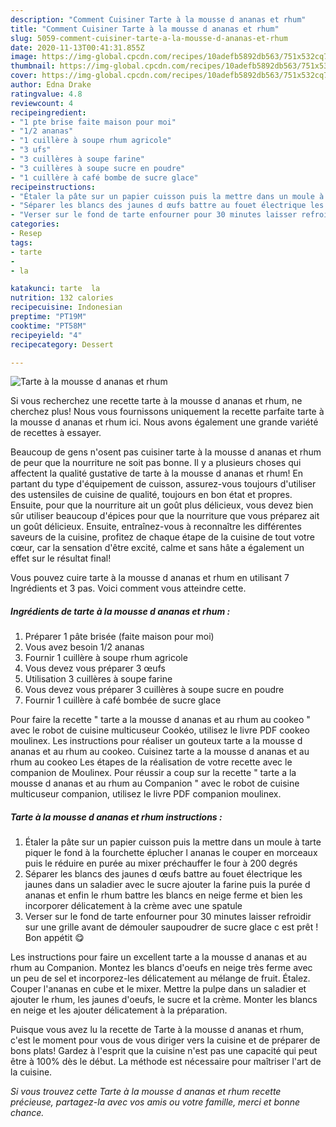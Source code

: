```yaml
---
description: "Comment Cuisiner Tarte à la mousse d ananas et rhum"
title: "Comment Cuisiner Tarte à la mousse d ananas et rhum"
slug: 5059-comment-cuisiner-tarte-a-la-mousse-d-ananas-et-rhum
date: 2020-11-13T00:41:31.855Z
image: https://img-global.cpcdn.com/recipes/10adefb5892db563/751x532cq70/tarte-a-la-mousse-d-ananas-et-rhum-photo-principale-de-la-recette.jpg
thumbnail: https://img-global.cpcdn.com/recipes/10adefb5892db563/751x532cq70/tarte-a-la-mousse-d-ananas-et-rhum-photo-principale-de-la-recette.jpg
cover: https://img-global.cpcdn.com/recipes/10adefb5892db563/751x532cq70/tarte-a-la-mousse-d-ananas-et-rhum-photo-principale-de-la-recette.jpg
author: Edna Drake
ratingvalue: 4.8
reviewcount: 4
recipeingredient:
- "1 pte brise faite maison pour moi"
- "1/2 ananas"
- "1 cuillère à soupe rhum agricole"
- "3 ufs"
- "3 cuillères à soupe farine"
- "3 cuillères à soupe sucre en poudre"
- "1 cuillère à café bombe de sucre glace"
recipeinstructions:
- "Étaler la pâte sur un papier cuisson puis la mettre dans un moule à tarte piquer le fond à la fourchette éplucher l ananas le couper en morceaux puis le réduire en purée au mixer préchauffer le four à 200 degrés"
- "Séparer les blancs des jaunes d œufs battre au fouet électrique les jaunes dans un saladier avec le sucre ajouter la farine puis la purée d ananas et enfin le rhum battre les blancs en neige ferme et bien les incorporer délicatement à la crème avec une spatule"
- "Verser sur le fond de tarte enfourner pour 30 minutes laisser refroidir sur une grille avant de démouler saupoudrer de sucre glace c est prêt ! Bon appétit 😋"
categories:
- Resep
tags:
- tarte
- 
- la

katakunci: tarte  la 
nutrition: 132 calories
recipecuisine: Indonesian
preptime: "PT19M"
cooktime: "PT58M"
recipeyield: "4"
recipecategory: Dessert

---
```



![Tarte à la mousse d ananas et rhum](https://img-global.cpcdn.com/recipes/10adefb5892db563/751x532cq70/tarte-a-la-mousse-d-ananas-et-rhum-photo-principale-de-la-recette.jpg)

Si vous recherchez une recette tarte à la mousse d ananas et rhum, ne cherchez plus! Nous vous fournissons uniquement la recette parfaite tarte à la mousse d ananas et rhum ici. Nous avons également une grande variété de recettes à essayer.

Beaucoup de gens n'osent pas cuisiner tarte à la mousse d ananas et rhum de peur que la nourriture ne soit pas bonne. Il y a plusieurs choses qui affectent la qualité gustative de tarte à la mousse d ananas et rhum! En partant du type d'équipement de cuisson, assurez-vous toujours d'utiliser des ustensiles de cuisine de qualité, toujours en bon état et propres. Ensuite, pour que la nourriture ait un goût plus délicieux, vous devez bien sûr utiliser beaucoup d'épices pour que la nourriture que vous préparez ait un goût délicieux. Ensuite, entraînez-vous à reconnaître les différentes saveurs de la cuisine, profitez de chaque étape de la cuisine de tout votre cœur, car la sensation d'être excité, calme et sans hâte a également un effet sur le résultat final!

<!--inarticleads1-->

Vous pouvez cuire tarte à la mousse d ananas et rhum en utilisant 7 Ingrédients et 3 pas. Voici comment vous atteindre cette.

##### Ingrédients de tarte à la mousse d ananas et rhum :

1. Préparer 1 pâte brisée (faite maison pour moi)
1. Vous avez besoin 1/2 ananas
1. Fournir 1 cuillère à soupe rhum agricole
1. Vous devez vous préparer 3 œufs
1. Utilisation 3 cuillères à soupe farine
1. Vous devez vous préparer 3 cuillères à soupe sucre en poudre
1. Fournir 1 cuillère à café bombée de sucre glace


Pour faire la recette &#34; tarte a la mousse d ananas et au rhum au cookeo &#34; avec le robot de cuisine multicuseur Cookéo, utilisez le livre PDF cookeo moulinex. Les instructions pour réaliser un gouteux tarte a la mousse d ananas et au rhum au cookeo. Cuisinez tarte a la mousse d ananas et au rhum au cookeo Les étapes de la réalisation de votre recette avec le companion de Moulinex. Pour réussir a coup sur la recette &#34; tarte a la mousse d ananas et au rhum au Companion &#34; avec le robot de cuisine multicuseur companion, utilisez le livre PDF companion moulinex. 

<!--inarticleads2-->

##### Tarte à la mousse d ananas et rhum instructions :

1. Étaler la pâte sur un papier cuisson puis la mettre dans un moule à tarte piquer le fond à la fourchette éplucher l ananas le couper en morceaux puis le réduire en purée au mixer préchauffer le four à 200 degrés
1. Séparer les blancs des jaunes d œufs battre au fouet électrique les jaunes dans un saladier avec le sucre ajouter la farine puis la purée d ananas et enfin le rhum battre les blancs en neige ferme et bien les incorporer délicatement à la crème avec une spatule
1. Verser sur le fond de tarte enfourner pour 30 minutes laisser refroidir sur une grille avant de démouler saupoudrer de sucre glace c est prêt ! Bon appétit 😋


Les instructions pour faire un excellent tarte a la mousse d ananas et au rhum au Companion. Montez les blancs d&#39;oeufs en neige très ferme avec un peu de sel et incorporez-les délicatement au mélange de fruit. Étalez. Couper l&#39;ananas en cube et le mixer. Mettre la pulpe dans un saladier et ajouter le rhum, les jaunes d&#39;oeufs, le sucre et la crème. Monter les blancs en neige et les ajouter délicatement à la préparation. 

<!--inarticleads1-->

<p>
Puisque vous avez lu la recette de Tarte à la mousse d ananas et rhum, c'est le moment pour vous de vous diriger vers la cuisine et de préparer de bons plats! Gardez à l'esprit que la cuisine n'est pas une capacité qui peut être à 100% dès le début. La méthode est nécessaire pour maîtriser l'art de la cuisine.
</p>

<p>
<i>Si vous trouvez cette Tarte à la mousse d ananas et rhum recette précieuse, partagez-la avec vos amis ou votre famille, merci et bonne chance.</i>
</p>
